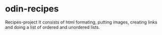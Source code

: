 # odin-recipes
Recipes-project
It consists of html formating, putting images, creating links and doing a list of ordered and unordered lists.